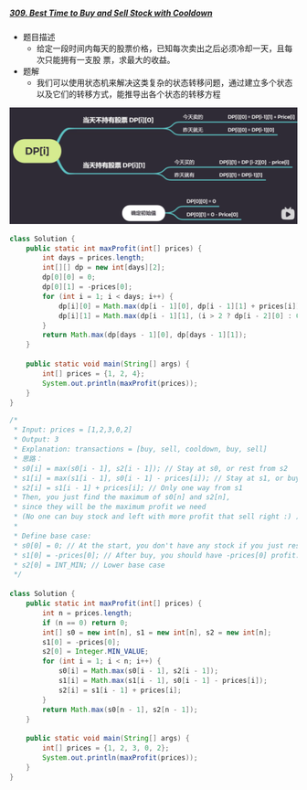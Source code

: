 ##### [309. Best Time to Buy and Sell Stock with Cooldown](https://leetcode-cn.com/problems/best-time-to-buy-and-sell-stock-with-cooldown)

- 题目描述
  - 给定一段时间内每天的股票价格，已知每次卖出之后必须冷却一天，且每次只能拥有一支股 票，求最大的收益。
- 题解
  - 我们可以使用状态机来解决这类复杂的状态转移问题，通过建立多个状态以及它们的转移方式，能推导出各个状态的转移方程

![image-20220504101117137](309.assets/image-20220504101117137.png)

```java
class Solution {
    public static int maxProfit(int[] prices) {
        int days = prices.length;
        int[][] dp = new int[days][2];
        dp[0][0] = 0;
        dp[0][1] = -prices[0];
        for (int i = 1; i < days; i++) {
            dp[i][0] = Math.max(dp[i - 1][0], dp[i - 1][1] + prices[i]);
            dp[i][1] = Math.max(dp[i - 1][1], (i > 2 ? dp[i - 2][0] : 0) - prices[i]);
        }
        return Math.max(dp[days - 1][0], dp[days - 1][1]);
    }

    public static void main(String[] args) {
        int[] prices = {1, 2, 4};
        System.out.println(maxProfit(prices));
    }
}
```

```java
/*
 * Input: prices = [1,2,3,0,2]
 * Output: 3
 * Explanation: transactions = [buy, sell, cooldown, buy, sell]
 * 思路：
 * s0[i] = max(s0[i - 1], s2[i - 1]); // Stay at s0, or rest from s2
 * s1[i] = max(s1[i - 1], s0[i - 1] - prices[i]); // Stay at s1, or buy from s0
 * s2[i] = s1[i - 1] + prices[i]; // Only one way from s1
 * Then, you just find the maximum of s0[n] and s2[n],
 * since they will be the maximum profit we need
 * (No one can buy stock and left with more profit that sell right :) )
 *
 * Define base case:
 * s0[0] = 0; // At the start, you don't have any stock if you just rest
 * s1[0] = -prices[0]; // After buy, you should have -prices[0] profit. Be positive!
 * s2[0] = INT_MIN; // Lower base case
 */

class Solution {
    public static int maxProfit(int[] prices) {
        int n = prices.length;
        if (n == 0) return 0;
        int[] s0 = new int[n], s1 = new int[n], s2 = new int[n];
        s1[0] = -prices[0];
        s2[0] = Integer.MIN_VALUE;
        for (int i = 1; i < n; i++) {
            s0[i] = Math.max(s0[i - 1], s2[i - 1]);
            s1[i] = Math.max(s1[i - 1], s0[i - 1] - prices[i]);
            s2[i] = s1[i - 1] + prices[i];
        }
        return Math.max(s0[n - 1], s2[n - 1]);
    }

    public static void main(String[] args) {
        int[] prices = {1, 2, 3, 0, 2};
        System.out.println(maxProfit(prices));
    }
}
```